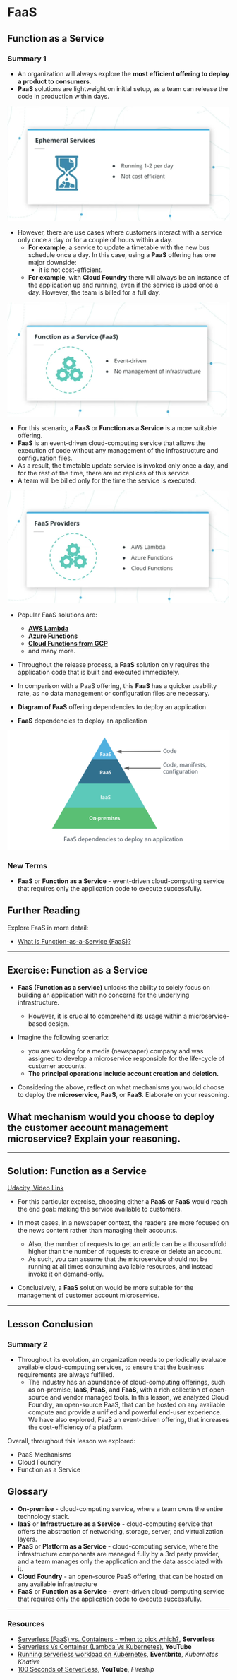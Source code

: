 # FaaS

## Function as a Service

### **Summary 1**

- An organization will always explore the **most efficient offering to deploy a product to consumers**.
- **PaaS** solutions are lightweight on initial setup, as a team can release the code in production within days.

![Ephemeral Services](../../assets/images/lessons/L4_11_faas_1_requirements.png)

- However, there are use cases where customers interact with a service only once a day or for a couple of hours within a day.
  - **For example**, a service to update a timetable with the new bus schedule once a day. In this case, using a **PaaS** offering has one major downside:
    - it is not cost-efficient.
  - **For example**, with **Cloud Foundry** there will always be an instance of the application up and running, even if the service is used once a day. However, the team is billed for a full day.

![Function as a Service (FaaS)](../../assets/images/lessons/L4_11_faas_3_overview.png)

- For this scenario, a **FaaS** or **Function as a Service** is a more suitable offering.
- **FaaS** is an event-driven cloud-computing service that allows the execution of code without any management of the infrastructure and configuration files.
- As a result, the timetable update service is invoked only once a day, and for the rest of the time, there are no replicas of this service.
- A team will be billed only for the time the service is executed.

![FaaS Providers](../../assets/images/lessons/L4_11_faas_2_providers.png)

- Popular FaaS solutions are:

  - [**AWS Lambda**]()
  - [**Azure Functions**]()
  - [**Cloud Functions from GCP**]()
  - and many more.

- Throughout the release process, a **FaaS** solution only requires the application code that is built and executed immediately.
- In comparison with a PaaS offering, this **FaaS** has a quicker usability rate, as no data management or configuration files are necessary.

- **Diagram of FaaS** offering dependencies to deploy an application
- **FaaS** dependencies to deploy an application

![Diagram of FaaS vs PaaS requirements](./../../assets/images/lessons/L4_11_fass_4_diagram.png)

### **New Terms**

- **FaaS** or **Function as a Service** - event-driven cloud-computing service that requires only the application code to execute successfully.

## **Further Reading**

Explore FaaS in more detail:

- [What is Function-as-a-Service (FaaS)?](https://www.redhat.com/en/topics/cloud-native-apps/what-is-faas?source=searchresultlisting)

---

## **Exercise: Function as a Service**

- **FaaS (Function as a service)** unlocks the ability to solely focus on building an application with no concerns for the underlying infrastructure.

  - However, it is crucial to comprehend its usage within a microservice-based design.

- Imagine the following scenario:

  - you are working for a media (newspaper) company and was assigned to develop a microservice responsible for the life-cycle of customer accounts.
  - **The principal operations include account creation and deletion.**

- Considering the above, reflect on what mechanisms you would choose to deploy the **microservice**, **PaaS**, or **FaaS**. Elaborate on your reasoning.

## **What mechanism would you choose to deploy the customer account management microservice? Explain your reasoning.**

---

## **Solution: Function as a Service**

[Udacity, Video Link](https://www.youtube.com/watch?v=OCrjcLkDSX8)

- For this particular exercise, choosing either a **PaaS** or **FaaS** would reach the end goal: making the service available to customers.

- In most cases, in a newspaper context, the readers are more focused on the news content rather than managing their accounts.

  - Also, the number of requests to get an article can be a thousandfold higher than the number of requests to create or delete an account.
  - As such, you can assume that the microservice should not be running at all times consuming available resources, and instead invoke it on demand-only.

- Conclusively, a **FaaS** solution would be more suitable for the management of customer account microservice.

---

## Lesson Conclusion

### Summary 2

- Throughout its evolution, an organization needs to periodically evaluate available cloud-computing services, to ensure that the business requirements are always fulfilled.
  - The industry has an abundance of cloud-computing offerings, such as on-premise, **IaaS**, **PaaS**, and **FaaS**, with a rich collection of open-source and vendor managed tools. In this lesson, we analyzed Cloud Foundry, an open-source PaaS, that can be hosted on any available compute and provide a unified and powerful end-user experience. We have also explored, FaaS an event-driven offering, that increases the cost-efficiency of a platform.

Overall, throughout this lesson we explored:

- PaaS Mechanisms
- Cloud Foundry
- Function as a Service

## Glossary

- **On-premise** - cloud-computing service, where a team owns the entire technology stack.
- **IaaS** or **Infrastructure as a Service** - cloud-computing service that offers the abstraction of networking, storage, server, and virtualization layers.
- **PaaS** or **Platform as a Service** - cloud-computing service, where the infrastructure components are managed fully by a 3rd party provider, and a team manages only the application and the data associated with it.
- **Cloud Foundry** - an open-source PaaS offering, that can be hosted on any available infrastructure
- **FaaS** or **Function as a Service** - event-driven cloud-computing service that requires only the application code to execute successfully.

---

### Resources

- [Serverless (FaaS) vs. Containers - when to pick which?](https://www.serverless.com/blog/serverless-faas-vs-containers), **Serverless**
- [Serverless Vs Container (Lambda Vs Kubernetes)](https://www.youtube.com/watch?v=EpW28dvm_qo"), **YouTube**
- [Running serverless workload on Kubernetes](https://www.eventbrite.com/e/running-serverless-workload-on-kubernetes-with-knative-tickets-162340475733), **Eventbrite**, _Kubernetes Knative_
- [100 Seconds of ServerLess](https://youtu.be/W_VV2Fx32_Y), **YouTube**, _Fireship_
